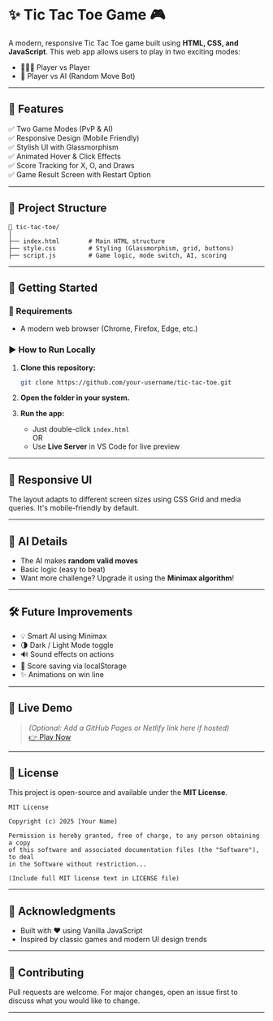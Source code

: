 
# ✨ Tic Tac Toe Game 🎮

A modern, responsive Tic Tac Toe game built using **HTML, CSS, and JavaScript**. This web app allows users to play in two exciting modes:  
- 🧑‍🤝‍🧑 Player vs Player  
- 🤖 Player vs AI (Random Move Bot)

---

## 🌟 Features

✅ Two Game Modes (PvP & AI)  
✅ Responsive Design (Mobile Friendly)  
✅ Stylish UI with Glassmorphism  
✅ Animated Hover & Click Effects  
✅ Score Tracking for X, O, and Draws  
✅ Game Result Screen with Restart Option  

---

## 📂 Project Structure

```
📁 tic-tac-toe/
│
├── index.html        # Main HTML structure
├── style.css         # Styling (Glassmorphism, grid, buttons)
├── script.js         # Game logic, mode switch, AI, scoring
```

---

## 🚀 Getting Started

### 🔧 Requirements
- A modern web browser (Chrome, Firefox, Edge, etc.)

### ▶️ How to Run Locally

1. **Clone this repository:**
   ```bash
   git clone https://github.com/your-username/tic-tac-toe.git
   ```

2. **Open the folder in your system.**

3. **Run the app:**
   - Just double-click `index.html`  
   OR  
   - Use **Live Server** in VS Code for live preview

---

## 📱 Responsive UI

The layout adapts to different screen sizes using CSS Grid and media queries. It's mobile-friendly by default.

---

## 🤖 AI Details

- The AI makes **random valid moves**
- Basic logic (easy to beat)
- Want more challenge? Upgrade it using the **Minimax algorithm**!

---

## 🛠️ Future Improvements

- 💡 Smart AI using Minimax
- 🌗 Dark / Light Mode toggle
- 🔊 Sound effects on actions
- 💾 Score saving via localStorage
- ✨ Animations on win line

---

## 🔗 Live Demo

> *(Optional: Add a GitHub Pages or Netlify link here if hosted)*  
[👉 Play Now](https://your-live-link-if-you-have-one.com)

---

## 📄 License

This project is open-source and available under the **MIT License**.

```
MIT License

Copyright (c) 2025 [Your Name]

Permission is hereby granted, free of charge, to any person obtaining a copy
of this software and associated documentation files (the "Software"), to deal
in the Software without restriction...

(Include full MIT license text in LICENSE file)
```

---

## 🙌 Acknowledgments

- Built with ❤️ using Vanilla JavaScript
- Inspired by classic games and modern UI design trends

---

## 🤝 Contributing

Pull requests are welcome. For major changes, open an issue first to discuss what you would like to change.

---
